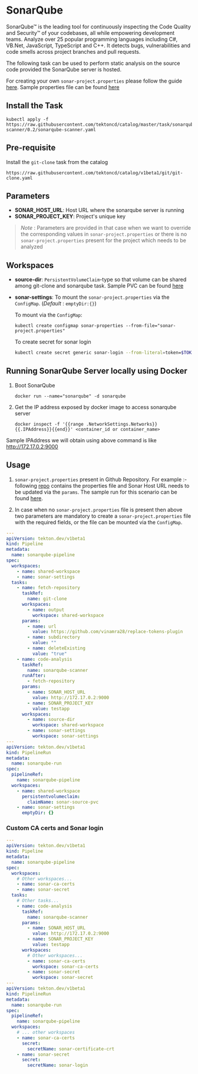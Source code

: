 # SonarQube

SonarQube™ is the leading tool for continuously inspecting the Code Quality and Security™ of your codebases, all while empowering development teams. Analyze over 25 popular programming languages including C#, VB.Net, JavaScript, TypeScript and C++. It detects bugs, vulnerabilities and code smells across project branches and pull requests.

The following task can be used to perform static analysis on the source code provided the SonarQube server is hosted.

For creating your own `sonar-project.properties` please follow the guide [here](https://docs.sonarqube.org/latest/analysis/analysis-parameters/). Sample properties file can be found [here](./examples/sonar-project.properties)

## Install the Task

```
kubectl apply -f https://raw.githubusercontent.com/tektoncd/catalog/master/task/sonarqube-scanner/0.2/sonarqube-scanner.yaml
```

## Pre-requisite

Install the `git-clone` task from the catalog

```
https://raw.githubusercontent.com/tektoncd/catalog/v1beta1/git/git-clone.yaml
```

## Parameters

- **SONAR_HOST_URL**: Host URL where the sonarqube server is running
- **SONAR_PROJECT_KEY**: Project's unique key

> _Note_ : Parameters are provided in that case when we want to override the corresponding values in `sonar-project.properties` or there is no `sonar-project.properties` present for the project which needs to be analyzed

## Workspaces

- **source-dir**: `PersistentVolumeClaim`-type so that volume can be shared among git-clone and sonarqube task. Sample PVC can be found [here](../0.2/samples/pvc.yaml)
- **sonar-settings**: To mount the `sonar-project.properties` via the `ConfigMap`. (_Default_ : `emptyDir:{}`)

  To mount via the `ConfigMap`:

  ```
  kubectl create configmap sonar-properties --from-file="sonar-project.properties"
  ```
  
  To create secret for sonar login
  ```bash
  kubectl create secret generic sonar-login --from-literal=token=$TOKEN
  ```

## Running SonarQube Server locally using Docker

1. Boot SonarQube

   ```
   docker run --name="sonarqube" -d sonarqube
   ```

2. Get the IP address exposed by docker image to access sonarqube server

   ```
   docker inspect -f '{{range .NetworkSettings.Networks}}{{.IPAddress}}{{end}}' <container_id or container_name>
   ```

Sample IPAddress we will obtain using above command is like http://172.17.0.2:9000

## Usage

1. `sonar-project.properties` present in Github Repository. For example :- following [repo](https://github.com/vinamra28/sonartest) contains the properties file and Sonar Host URL needs to be updated via the `params`.
   The sample run for this scenario can be found [here](../0.2/samples/run.yaml).

2. In case when no `sonar-project.properties` file is present then above two parameters are mandatory to create a `sonar-project.properties` file with the required fields, or the file can be mounted via the `ConfigMap`.

```yaml
---
apiVersion: tekton.dev/v1beta1
kind: Pipeline
metadata:
  name: sonarqube-pipeline
spec:
  workspaces:
    - name: shared-workspace
    - name: sonar-settings
  tasks:
    - name: fetch-repository
      taskRef:
        name: git-clone
      workspaces:
        - name: output
          workspace: shared-workspace
      params:
        - name: url
          value: https://github.com/vinamra28/replace-tokens-plugin
        - name: subdirectory
          value: ""
        - name: deleteExisting
          value: "true"
    - name: code-analysis
      taskRef:
        name: sonarqube-scanner
      runAfter:
        - fetch-repository
      params:
        - name: SONAR_HOST_URL
          value: http://172.17.0.2:9000
        - name: SONAR_PROJECT_KEY
          value: testapp
      workspaces:
        - name: source-dir
          workspace: shared-workspace
        - name: sonar-settings
          workspace: sonar-settings
---
apiVersion: tekton.dev/v1beta1
kind: PipelineRun
metadata:
  name: sonarqube-run
spec:
  pipelineRef:
    name: sonarqube-pipeline
  workspaces:
    - name: shared-workspace
      persistentvolumeclaim:
        claimName: sonar-source-pvc
    - name: sonar-settings
      emptyDir: {}
```

### Custom CA certs and Sonar login

```yaml
---
apiVersion: tekton.dev/v1beta1
kind: Pipeline
metadata:
  name: sonarqube-pipeline
spec:
  workspaces:
    # Other workspaces...
    - name: sonar-ca-certs
    - name: sonar-secret
  tasks:
    # Other tasks...
    - name: code-analysis
      taskRef:
        name: sonarqube-scanner
      params:
        - name: SONAR_HOST_URL
          value: http://172.17.0.2:9000
        - name: SONAR_PROJECT_KEY
          value: testapp
      workspaces:
        # Other workspaces...
        - name: sonar-ca-certs
          workspace: sonar-ca-certs
        - name: sonar-secret
          workspace: sonar-secret
---
apiVersion: tekton.dev/v1beta1
kind: PipelineRun
metadata:
  name: sonarqube-run
spec:
  pipelineRef:
    name: sonarqube-pipeline
  workspaces:
    # ... other workspaces
    - name: sonar-ca-certs
      secret:
        secretName: sonar-certificate-crt
    - name: sonar-secret
      secret:
        secretName: sonar-login
```
